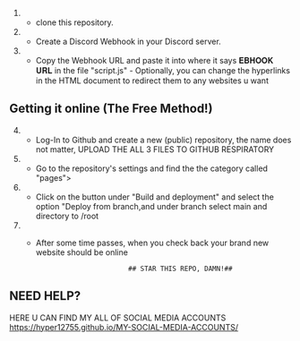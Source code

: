 1) - clone this repository.
  
2) - Create a Discord Webhook in your Discord server.
       
 3) - Copy the Webhook URL and paste it into where it says 𝐄𝐁𝐇𝐎𝐎𝐊 𝐔𝐑𝐋 in the file "script.js"   - Optionally, you can change the hyperlinks in the HTML document to redirect them to any websites u want
            
## Getting it online (The Free Method!)
              
4) - Log-In to Github and create a new (public) repository, the name does not matter, UPLOAD THE ALL 3 FILES TO GITHUB  RESPIRATORY 
                      
5) - Go to the repository's settings and find the the category called "pages">
                           
6) - Click on the button under "Build and deployment" and select the option "Deploy from branch,and under branch select main and directory to /root                              
7) - After some time passes, when you check back your brand new website should be online

                                ## STAR THIS REPO, DAMN!##



## NEED HELP?

HERE U CAN FIND MY ALL OF SOCIAL MEDIA ACCOUNTS 
https://hyper12755.github.io/MY-SOCIAL-MEDIA-ACCOUNTS/
